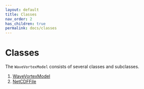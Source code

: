 ```yaml
---
layout: default
title: Classes
nav_order: 2
has_children: true
permalink: docs/classes
---
```


#  Classes

The `WaveVortexModel` consists of several classes and subclasses.

1. [WaveVortexModel]()
2. [NetCDFFile](netcdffile.html)


